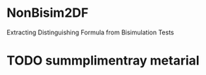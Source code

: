 # NonBisim2DF
Extracting Distinguishing Formula from Bisimulation Tests

# TODO summplimentray metarial
